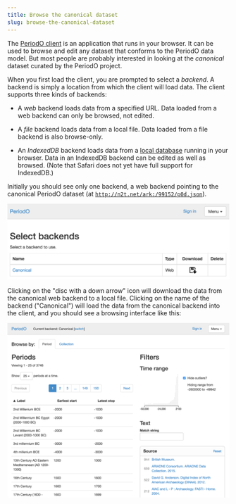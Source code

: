 ```yaml
---
title: Browse the canonical dataset
slug: browse-the-canonical-dataset
---
```


The [PeriodO client](http://n2t.net/ark:/99152/p0) is an application that runs in your browser. It can be used to browse and edit any dataset that conforms to the PeriodO data model. But most people are probably interested in looking at the *canonical* dataset curated by the PeriodO project.

When you first load the client, you are prompted to select a *backend*. A backend is simply a location from which the client will load data. The client supports three kinds of backends:

  * A *web* backend loads data from a specified URL. Data loaded from a web backend can only be browsed, not edited.
  
  * A *file* backend loads data from a local file. Data loaded from a file backend is also browse-only.
  
  * An *IndexedDB* backend loads data from a [local database](#creating-a-local-database) running in your browser. Data in an IndexedDB backend can be edited as well as browsed. (Note that Safari does not yet have full support for IndexedDB.)

Initially you should see only one backend, a web backend pointing to the canonical PeriodO dataset (at [`http://n2t.net/ark:/99152/p0d.json`](http://n2t.net/ark:/99152/p0d.json)).

<img class="screenshot center" alt="Selecting a backend for the PeriodO client." src="/images/select-backends.png" width="738">

Clicking on the "disc with a down arrow" icon will download the data from the canonical web backend to a local file. Clicking on the name of the backend ("Canonical") will load the data from the canonical backend into the client, and you should see a browsing interface like this:

<img class="screenshot" alt="Selecting a backend for the PeriodO client." src="/images/browse-canonical-dataset.png" width="768">

